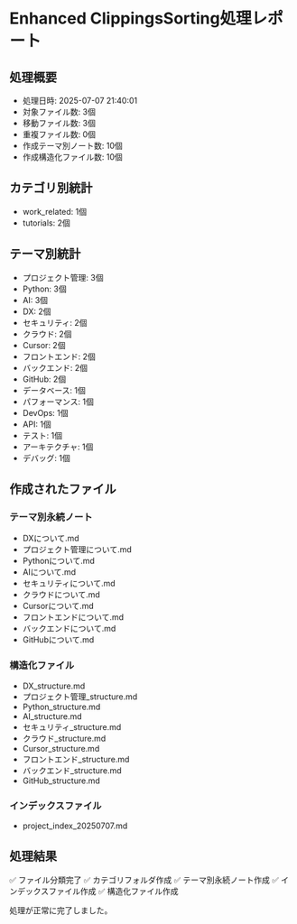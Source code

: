 # Enhanced ClippingsSorting処理レポート

## 処理概要
- 処理日時: 2025-07-07 21:40:01
- 対象ファイル数: 3個
- 移動ファイル数: 3個
- 重複ファイル数: 0個
- 作成テーマ別ノート数: 10個
- 作成構造化ファイル数: 10個

## カテゴリ別統計
- work_related: 1個
- tutorials: 2個

## テーマ別統計
- プロジェクト管理: 3個
- Python: 3個
- AI: 3個
- DX: 2個
- セキュリティ: 2個
- クラウド: 2個
- Cursor: 2個
- フロントエンド: 2個
- バックエンド: 2個
- GitHub: 2個
- データベース: 1個
- パフォーマンス: 1個
- DevOps: 1個
- API: 1個
- テスト: 1個
- アーキテクチャ: 1個
- デバッグ: 1個

## 作成されたファイル
### テーマ別永続ノート
- DXについて.md
- プロジェクト管理について.md
- Pythonについて.md
- AIについて.md
- セキュリティについて.md
- クラウドについて.md
- Cursorについて.md
- フロントエンドについて.md
- バックエンドについて.md
- GitHubについて.md

### 構造化ファイル
- DX_structure.md
- プロジェクト管理_structure.md
- Python_structure.md
- AI_structure.md
- セキュリティ_structure.md
- クラウド_structure.md
- Cursor_structure.md
- フロントエンド_structure.md
- バックエンド_structure.md
- GitHub_structure.md

### インデックスファイル
- project_index_20250707.md

## 処理結果
✅ ファイル分類完了
✅ カテゴリフォルダ作成
✅ テーマ別永続ノート作成
✅ インデックスファイル作成
✅ 構造化ファイル作成

処理が正常に完了しました。